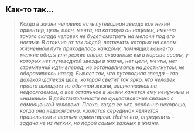 ## Как-то так...

>*Когда в жизни человека есть путеводная звезда как некий ориентир, цель, план, мечта, на которую он нацелен, именно такого склада человек не будет смотреть на мелочи под его ногами. В отличие от тех людей, встречать которых на своем жизненном пути приходилось каждому, помнящих какие-то мелкие обиды или резкие слова, сказанные им в порыве ссоры, у которых нет путеводной звезды в жизни, нет цели, мечты, нет стремлений идти вперед, не останавливаясь на достигнутом, не оборачиваясь назад. Бывает так, что путеводная звезда – это далекая-далекая цель, которая светит так ярко, что человек просто выпадает из обычной жизни, зацикливаясь на недосягаемом, а все остальное в жизни кажется ему ненужным и «низшим». В действительности ее существование связано с самооценкой человека. Плохо, когда ее нет, особенно нехорошо, когда она недосягаема, «золотая середина» является правильным и верным ориентиром. Найти его, определить – задача не из легких, но порой самых важных в жизни.*
